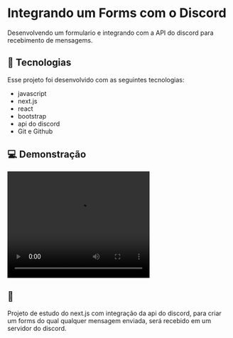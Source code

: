 # Integrando um Forms com o Discord

Desenvolvendo um formulario e integrando com a API do discord para recebimento de mensagems. 

## 🚀 Tecnologias

Esse projeto foi desenvolvido com as seguintes tecnologias:

- javascript
- next.js
- react
- bootstrap
- api do discord
- Git e Github 

## 💻 Demonstração

<video width="320" height="240" controls>
  <source src="./public/images/video_3.gif" type="video/mp4">
</video>

## 🔖 
Projeto de estudo do next.js com integração da api do discord, para criar um forms do qual qualquer mensagem enviada, será recebido em um servidor do discord. 

